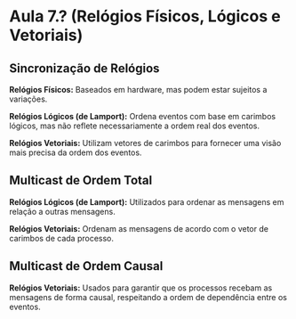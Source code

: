 # Aula 7.? (Relógios Físicos, Lógicos e Vetoriais)

## Sincronização de Relógios

**Relógios Físicos:** Baseados em hardware, mas podem estar sujeitos a variações.

**Relógios Lógicos (de Lamport):** Ordena eventos com base em carimbos lógicos, mas não reflete necessariamente a ordem real dos eventos.

**Relógios Vetoriais:** Utilizam vetores de carimbos para fornecer uma visão mais precisa da ordem dos eventos.

## Multicast de Ordem Total

**Relógios Lógicos (de Lamport):** Utilizados para ordenar as mensagens em relação a outras mensagens.

**Relógios Vetoriais:** Ordenam as mensagens de acordo com o vetor de carimbos de cada processo.

## Multicast de Ordem Causal

**Relógios Vetoriais:** Usados para garantir que os processos recebam as mensagens de forma causal, respeitando a ordem de dependência entre os eventos.